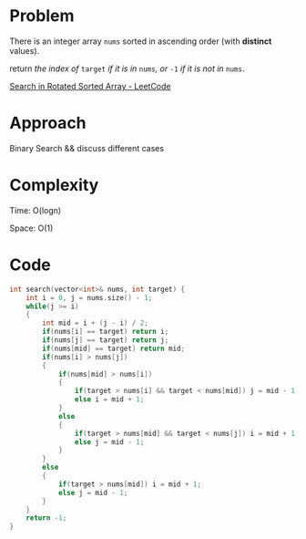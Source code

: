 # Problem

There is an integer array `nums` sorted in ascending order (with **distinct** values).

return *the index of* `target` *if it is in* `nums`*, or* `-1` *if it is not in* `nums`.

[Search in Rotated Sorted Array - LeetCode](https://leetcode.com/problems/search-in-rotated-sorted-array/description/?envType=study-plan-v2&envId=top-interview-150)

# Approach

Binary Search && discuss different cases

# Complexity

Time: O(logn)

Space: O(1)

# Code

```c++
int search(vector<int>& nums, int target) {
    int i = 0, j = nums.size() - 1;
    while(j >= i)
    {
        int mid = i + (j - i) / 2;
        if(nums[i] == target) return i;
        if(nums[j] == target) return j;
        if(nums[mid] == target) return mid;
        if(nums[i] > nums[j])
        {
            if(nums[mid] > nums[i])
            {
                if(target > nums[i] && target < nums[mid]) j = mid - 1;
                else i = mid + 1;
            }
            else
            {
                if(target > nums[mid] && target < nums[j]) i = mid + 1;
                else j = mid - 1;
            }
        } 
        else
        {
            if(target > nums[mid]) i = mid + 1;
            else j = mid - 1;
        }
    }
    return -1;
}
```
